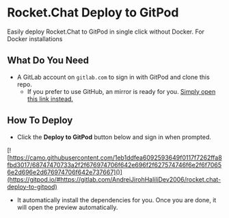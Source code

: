 # Rocket.Chat Deploy to GitPod

Easily deploy Rocket.Chat to GitPod in single click without Docker. For Docker installations

## What Do You Need
* A GitLab account on `gitlab.com` to sign in with GitPod and clone this repo.
    * If you prefer to use GitHub, an mirror is ready for you. [Simply open this link instead.](https://gitpod.io/#https://github.com/AndreiJirohHaliliDev2006/deploy2gitpod-rocket.chat)

## How To Deploy
* Click the **Deploy to GitPod** button below and sign in when prompted.

[![https://camo.githubusercontent.com/1eb1ddfea6092593649f0117f7262ffa8fbd3017/68747470733a2f2f676974706f642e696f2f627574746f6e2f6f70656e2d696e2d676974706f642e737667]()](https://gitpod.io/#https://gitlab.com/AndreiJirohHaliliDev2006/rocket.chat-deploy-to-gitpod)

* It automatically install the dependencies for you. Once you are done, it will open the preview automatically.